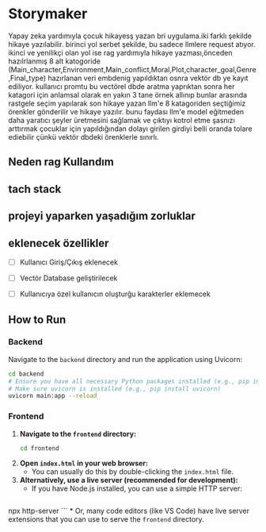 # Storymaker 

Yapay zeka yardımıyla çocuk hikayesş yazan bri uygulama.iki farklı şekilde hikaye yazılabilir. birinci yol serbet şekilde, bu sadece llmlere request atıyor. ikinci ve yenilikçi olan yol ise rag yardımıyla hikaye yazması,önceden hazılrlanmış 8 alt katogoride (Main_character,Environment,Main_conflict,Moral,Plot,character_goal,Genre,Final_type) hazırlanan veri embdenig yapıldıktan osnra vektör db ye kayıt ediliyor. kullanıcı promtu bu vectörel dbde aratma yaprıktan sonra her katagori için anlamsal olarak en yakın 3 tane örnek allınıp bunlar arasında rastgele seçim yapılarak son hikaye yazan llm'e 8 katagoriden seçtiğimiz örenkler gönderilir ve hikaye yazılır. bunu faydası llm'e model eğitmeden daha yaratıcı şeyler üretmesini sağlamak ve çıktıyı kotrol etme şasnızı arttırmak çocuklar için yapıldığından dolayı girilen girdiyi belli oranda tolare ediebilir çünkü vektör dbdeki örenklerle sınırlı.


## Neden rag Kullandım 

## tach stack 

## projeyi yaparken yaşadığım zorluklar



## eklenecek özellikler

- [ ] Kullanıcı Giriş/Çıkış eklenecek
- [ ] Vectör Database geliştirilecek
- [ ] Kullanıcıya özel kullanıcın oluşturğu karakterler eklemecek








## How to Run

### Backend

Navigate to the `backend` directory and run the application using Uvicorn:

```bash
cd backend
# Ensure you have all necessary Python packages installed (e.g., pip install -r requirements.txt if you have one)
# Make sure uvicorn is installed (e.g., pip install uvicorn)
uvicorn main:app --reload
```

### Frontend

1.  **Navigate to the `frontend` directory:**
    ```bash
    cd frontend
    ```
2.  **Open `index.html` in your web browser:**
    *   You can usually do this by double-clicking the `index.html` file.
3.  **Alternatively, use a live server (recommended for development):**
    *   If you have Node.js installed, you can use a simple HTTP server:
      ```bash
npx http-server
      ```
    *   Or, many code editors (like VS Code) have live server extensions that you can use to serve the `frontend` directory.


